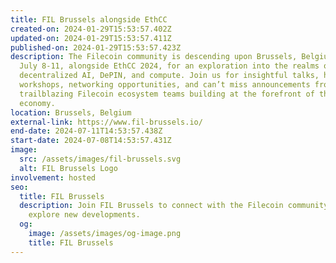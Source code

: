```yaml
---
title: FIL Brussels alongside EthCC
created-on: 2024-01-29T15:53:57.402Z
updated-on: 2024-01-29T15:53:57.411Z
published-on: 2024-01-29T15:53:57.423Z
description: The Filecoin community is descending upon Brussels, Belgium from
  July 8-11, alongside EthCC 2024, for an exploration into the realms of
  decentralized AI, DePIN, and compute. Join us for insightful talks, hands-on
  workshops, networking opportunities, and can’t miss announcements from
  trailblazing Filecoin ecosystem teams building at the forefront of the data
  economy.
location: Brussels, Belgium
external-link: https://www.fil-brussels.io/
end-date: 2024-07-11T14:53:57.438Z
start-date: 2024-07-08T14:53:57.431Z
image:
  src: /assets/images/fil-brussels.svg
  alt: FIL Brussels Logo
involvement: hosted
seo:
  title: FIL Brussels
  description: Join FIL Brussels to connect with the Filecoin community and
    explore new developments.
  og:
    image: /assets/images/og-image.png
    title: FIL Brussels
---
```

